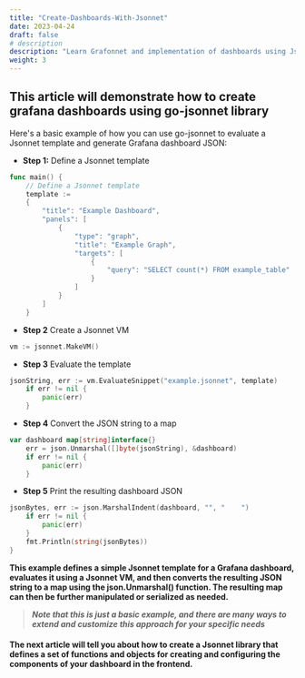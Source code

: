```yaml
---
title: "Create-Dashboards-With-Jsonnet"
date: 2023-04-24
draft: false
# description
description: "Learn Grafonnet and implementation of dashboards using Jsonnet"
weight: 3
---
```


## This article will demonstrate how to create grafana dashboards using go-jsonnet library 

Here's a basic example of how you can use go-jsonnet to evaluate a Jsonnet template and generate Grafana dashboard JSON:

- **Step 1:** Define a Jsonnet template

```go
func main() {
	// Define a Jsonnet template
	template := 
	{
		"title": "Example Dashboard",
		"panels": [
			{
				"type": "graph",
				"title": "Example Graph",
				"targets": [
					{
						"query": "SELECT count(*) FROM example_table"
					}
				]
			}
		]
	}

```

- **Step 2** Create a Jsonnet VM

```go
vm := jsonnet.MakeVM()
```

- **Step 3** Evaluate the template

```go
jsonString, err := vm.EvaluateSnippet("example.jsonnet", template)
	if err != nil {
		panic(err)
	}
```
- **Step 4** Convert the JSON string to a map

```go
var dashboard map[string]interface{}
	err = json.Unmarshal([]byte(jsonString), &dashboard)
	if err != nil {
		panic(err)
	}
```

- **Step 5** Print the resulting dashboard JSON

```go
jsonBytes, err := json.MarshalIndent(dashboard, "", "    ")
	if err != nil {
		panic(err)
	}
	fmt.Println(string(jsonBytes))
}
```

**This example defines a simple Jsonnet template for a Grafana dashboard, evaluates it using a Jsonnet VM, and then converts the resulting JSON string to a map using the json.Unmarshal() function. The resulting map can then be further manipulated or serialized as needed.**


>  ***Note that this is just a basic example, and there are many ways to extend and customize this approach for your specific needs***

#### The next article will tell you about how to create a Jsonnet library that defines a set of functions and objects for creating and configuring the components of your dashboard in the frontend.
